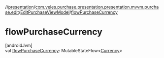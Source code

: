 //[presentation](../../../index.md)/[com.veles.purchase.presentation.presentation.mvvm.purchase.edit](../index.md)/[EditPurchaseViewModel](index.md)/[flowPurchaseCurrency](flow-purchase-currency.md)

# flowPurchaseCurrency

[androidJvm]\
val [flowPurchaseCurrency](flow-purchase-currency.md): MutableStateFlow&lt;[Currency](https://developer.android.com/reference/kotlin/java/util/Currency.html)&gt;
